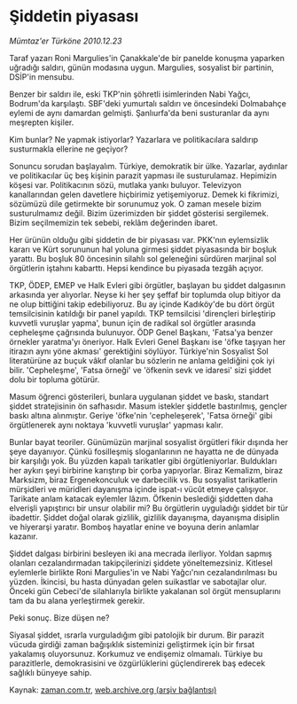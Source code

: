# Şiddetin piyasası

*Mümtaz'er Türköne 2010.12.23*

<td class="columnist-detail">
<p>Taraf yazarı Roni Margulies'in Çanakkale'de bir panelde konuşma yaparken uğradığı saldırı, günün modasına uygun. Margulies, sosyalist bir partinin, DSİP'in mensubu.</p>
<p>
<div id="haberMetinDiv">
<p>Benzer bir saldırı ile, eski TKP'nin şöhretli isimlerinden Nabi Yağcı, Bodrum'da karşılaştı. SBF'deki yumurtalı saldırı ve öncesindeki Dolmabahçe eylemi de aynı damardan gelmişti. Şanlıurfa'da beni susturanlar da aynı meşrepten kişiler.
<p>Kim bunlar? Ne yapmak istiyorlar? Yazarlara ve politikacılara saldırıp susturmakla ellerine ne geçiyor?
<p>Sonuncu sorudan başlayalım. Türkiye, demokratik bir ülke. Yazarlar, aydınlar ve politikacılar üç beş kişinin parazit yapması ile susturulamaz. Hepimizin köşesi var. Politikacının sözü, mutlaka yankı buluyor. Televizyon kanallarından gelen davetlere hiçbirimiz yetişemiyoruz. Demek ki fikrimizi, sözümüzü dile getirmekte bir sorunumuz yok. O zaman mesele bizim susturulmamız değil. Bizim üzerimizden bir şiddet gösterisi sergilemek. Bizim seçilmemizin tek sebebi, reklâm değerinden ibaret.
<p>Her ürünün olduğu gibi şiddetin de bir piyasası var. PKK'nın eylemsizlik kararı ve Kürt sorununun hal yoluna girmesi şiddet piyasasında bir boşluk yarattı. Bu boşluk 80 öncesinin silahlı sol geleneğini sürdüren marjinal sol örgütlerin iştahını kabarttı. Hepsi kendince bu piyasada tezgâh açıyor.
<p>TKP, ÖDEP, EMEP ve Halk Evleri gibi örgütler, başlayan bu şiddet dalgasının arkasında yer alıyorlar. Neyse ki her şey şeffaf bir toplumda olup bitiyor da ne olup bittiğini takip edebiliyoruz. Bu ay içinde Kadıköy'de bu dört örgüt temsilcisinin katıldığı bir panel yapıldı. TKP temsilcisi 'dirençleri birleştirip kuvvetli vuruşlar yapma', bunun için de radikal sol örgütler arasında cepheleşme çağrısında bulunuyor. ÖDP Genel Başkanı, 'Fatsa'ya benzer örnekler yaratma'yı öneriyor. Halk Evleri Genel Başkanı ise 'öfke taşıyan her itirazın aynı yöne akması' gerektiğini söylüyor. Türkiye'nin Sosyalist Sol literatürüne az buçuk vâkıf olanlar bu sözlerin ne anlama geldiğini çok iyi bilir. 'Cepheleşme', 'Fatsa örneği' ve 'öfkenin sevk ve idaresi' sizi şiddet dolu bir topluma götürür.
<p>Masum öğrenci gösterileri, bunlara uygulanan şiddet ve baskı, standart şiddet stratejisinin ön safhasıdır. Masum istekler şiddetle bastırılmış, gençler baskı altına alınmıştır. Geriye 'öfke'nin 'cepheleşerek', 'Fatsa örneği' gibi örgütlenerek aynı noktaya 'kuvvetli vuruşlar' yapması kalır.
<p>Bunlar bayat teoriler. Günümüzün marjinal sosyalist örgütleri fikir dışında her şeye dayanıyor. Çünkü fosilleşmiş sloganlarının ne hayatta ne de dünyada bir karşılığı yok. Bu yüzden kapalı tarikatler gibi örgütleniyorlar. Buldukları her aykırı şeyi birbirine karıştırıp bir çorba yapıyorlar. Biraz Kemalizm, biraz Marksizm, biraz Ergenekonculuk ve darbecilik vs. Bu sosyalist tarikatlerin mürşidleri ve müridleri dayanışma içinde ispat-ı vücût etmeye çalışıyor. Tarikate anlam katacak eylemler lâzım. Öfkenin beslediği şiddetten daha elverişli yapıştırıcı bir unsur olabilir mi? Bu örgütlerin uyguladığı şiddet bir tür ibadettir. Şiddet doğal olarak gizlilik, gizlilik dayanışma, dayanışma disiplin ve hiyerarşi yaratır. Bomboş hayatlar enine ve boyuna derin anlamlar kazanır.
<p>Şiddet dalgası birbirini besleyen iki ana mecrada ilerliyor. Yoldan sapmış olanları cezalandırmadan takipçilerinizi şiddete yöneltemezsiniz. Kitlesel eylemlerle birlikte Roni Margulies'in ve Nabi Yağcı'nın cezalandırılması bu yüzden. İkincisi, bu hasta dünyadan gelen suikastlar ve sabotajlar olur. Önceki gün Cebeci'de silahlarıyla birlikte yakalanan sol örgüt mensuplarını tam da bu alana yerleştirmek gerekir.
<p>Peki sonuç. Bize düşen ne?
<p>Siyasal şiddet, ısrarla vurguladığım gibi patolojik bir durum. Bir parazit vücuda girdiği zaman bağışıklık sisteminizi geliştirmek için bir fırsat yakalamış oluyorsunuz. Korkumuz ve endişemiz olmamalı. Türkiye bu parazitlerle, demokrasisini ve özgürlüklerini güçlendirerek baş edecek sağlıklı bünyeye sahip.</p></p></p></p></p></p></p></p></p></p></div>
</p>
<a href="http://web.archive.org/web/20101229135240/mailto:m.turkone@zaman.com.tr">
</a></td>

Kaynak: [zaman.com.tr](http://zaman.com.tr/yazar.do?yazino=1068769), [web.archive.org (arşiv bağlantısı)](http://web.archive.org/web/20101229135240/http://www.zaman.com.tr:80/yazar.do?yazino=1068769)
